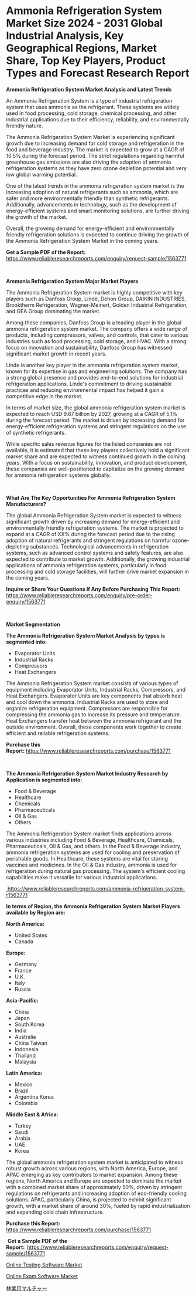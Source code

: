 <p><h1>Ammonia Refrigeration System Market Size 2024 - 2031 Global Industrial Analysis, Key Geographical Regions, Market Share, Top Key Players, Product Types and Forecast Research Report</h1></p><p><strong>Ammonia Refrigeration System Market Analysis and Latest Trends</strong></p>
<p><p>An Ammonia Refrigeration System is a type of industrial refrigeration system that uses ammonia as the refrigerant. These systems are widely used in food processing, cold storage, chemical processing, and other industrial applications due to their efficiency, reliability, and environmentally friendly nature. </p><p>The Ammonia Refrigeration System Market is experiencing significant growth due to increasing demand for cold storage and refrigeration in the food and beverage industry. The market is expected to grow at a CAGR of 10.5% during the forecast period. The strict regulations regarding harmful greenhouse gas emissions are also driving the adoption of ammonia refrigeration systems as they have zero ozone depletion potential and very low global warming potential.</p><p>One of the latest trends in the ammonia refrigeration system market is the increasing adoption of natural refrigerants such as ammonia, which are safer and more environmentally friendly than synthetic refrigerants. Additionally, advancements in technology, such as the development of energy-efficient systems and smart monitoring solutions, are further driving the growth of the market.</p><p>Overall, the growing demand for energy-efficient and environmentally friendly refrigeration solutions is expected to continue driving the growth of the Ammonia Refrigeration System Market in the coming years.</p></p>
<p><strong>Get a Sample PDF of the Report:&nbsp;</strong> <a href="https://www.reliableresearchreports.com/enquiry/request-sample/1563771">https://www.reliableresearchreports.com/enquiry/request-sample/1563771</a></p>
<p>&nbsp;</p>
<p><strong>Ammonia Refrigeration System Major Market Players</strong></p>
<p><p>The Ammonia Refrigeration System market is highly competitive with key players such as Danfoss Group, Linde, Dehon Group, DAIKIN INDUSTRIES, Brooktherm Refrigeration, Wagner-Meinert, Golden Industrial Refrigeration, and GEA Group dominating the market. </p><p>Among these companies, Danfoss Group is a leading player in the global ammonia refrigeration system market. The company offers a wide range of products, including compressors, valves, and controls, that cater to various industries such as food processing, cold storage, and HVAC. With a strong focus on innovation and sustainability, Danfoss Group has witnessed significant market growth in recent years.</p><p>Linde is another key player in the ammonia refrigeration system market, known for its expertise in gas and engineering solutions. The company has a strong global presence and provides end-to-end solutions for industrial refrigeration applications. Linde's commitment to driving sustainable practices and reducing environmental impact has helped it gain a competitive edge in the market.</p><p>In terms of market size, the global ammonia refrigeration system market is expected to reach USD 9.67 billion by 2027, growing at a CAGR of 5.1% during the forecast period. The market is driven by increasing demand for energy-efficient refrigeration systems and stringent regulations on the use of synthetic refrigerants.</p><p>While specific sales revenue figures for the listed companies are not available, it is estimated that these key players collectively hold a significant market share and are expected to witness continued growth in the coming years. With a focus on sustainability, innovation, and product development, these companies are well-positioned to capitalize on the growing demand for ammonia refrigeration systems globally.</p></p>
<p>&nbsp;</p>
<p><strong>What Are The Key Opportunities For Ammonia Refrigeration System Manufacturers?</strong></p>
<p><p>The global Ammonia Refrigeration System market is expected to witness significant growth driven by increasing demand for energy-efficient and environmentally friendly refrigeration systems. The market is projected to expand at a CAGR of XX% during the forecast period due to the rising adoption of natural refrigerants and stringent regulations on harmful ozone-depleting substances. Technological advancements in refrigeration systems, such as advanced control systems and safety features, are also expected to contribute to market growth. Additionally, the growing industrial applications of ammonia refrigeration systems, particularly in food processing and cold storage facilities, will further drive market expansion in the coming years.</p></p>
<p><strong>Inquire or Share Your Questions If Any Before Purchasing This Report:</strong> <a href="https://www.reliableresearchreports.com/enquiry/pre-order-enquiry/1563771">https://www.reliableresearchreports.com/enquiry/pre-order-enquiry/1563771</a></p>
<p>&nbsp;</p>
<p><strong>Market Segmentation</strong></p>
<p><strong>The Ammonia Refrigeration System Market Analysis by types is segmented into:</strong></p>
<p><ul><li>Evaporator Units</li><li>Industrial Racks</li><li>Compressors</li><li>Heat Exchangers</li></ul></p>
<p><p>The Ammonia Refrigeration System market consists of various types of equipment including Evaporator Units, Industrial Racks, Compressors, and Heat Exchangers. Evaporator Units are key components that absorb heat and cool down the ammonia. Industrial Racks are used to store and organize refrigeration equipment. Compressors are responsible for compressing the ammonia gas to increase its pressure and temperature. Heat Exchangers transfer heat between the ammonia refrigerant and the outside environment. Overall, these components work together to create efficient and reliable refrigeration systems.</p></p>
<p><strong>Purchase this Report:&nbsp;</strong><a href="https://www.reliableresearchreports.com/purchase/1563771">https://www.reliableresearchreports.com/purchase/1563771</a></p>
<p>&nbsp;</p>
<p><strong>The Ammonia Refrigeration System Market Industry Research by Application is segmented into:</strong></p>
<p><ul><li>Food & Beverage</li><li>Healthcare</li><li>Chemicals</li><li>Pharmaceuticals</li><li>Oil & Gas</li><li>Others</li></ul></p>
<p><p>The Ammonia Refrigeration System market finds applications across various industries including Food & Beverage, Healthcare, Chemicals, Pharmaceuticals, Oil & Gas, and others. In the Food & Beverage industry, ammonia refrigeration systems are used for cooling and preservation of perishable goods. In Healthcare, these systems are vital for storing vaccines and medicines. In the Oil & Gas industry, ammonia is used for refrigeration during natural gas processing. The system's efficient cooling capabilities make it versatile for various industrial applications.</p></p>
<p><a href="https://www.reliableresearchreports.com/ammonia-refrigeration-system-r1563771">&nbsp;https://www.reliableresearchreports.com/ammonia-refrigeration-system-r1563771</a></p>
<p><strong>In terms of Region, the Ammonia Refrigeration System Market Players available by Region are:</strong></p>
<p>
    <p> <strong> North America: </strong>
        <ul>
            <li>United States</li>
            <li>Canada</li>
        </ul>
        </p> 
    <p> <strong> Europe: </strong>
        <ul>
            <li>Germany</li>
            <li>France</li>
            <li>U.K.</li>
            <li>Italy</li>
            <li>Russia</li>
        </ul>
        </p> 
    <p> <strong> Asia-Pacific: </strong>
        <ul>
            <li>China</li>
            <li>Japan</li>
            <li>South Korea</li>
            <li>India</li>
            <li>Australia</li>
            <li>China Taiwan</li>
            <li>Indonesia</li>
            <li>Thailand</li>
            <li>Malaysia</li>
        </ul>
        </p> 
    <p> <strong> Latin America: </strong>
        <ul>
            <li>Mexico</li>
            <li>Brazil</li>
            <li>Argentina Korea</li>
            <li>Colombia</li>
        </ul>
        </p> 
    <p> <strong> Middle East & Africa: </strong>
        <ul>
            <li>Turkey</li>
            <li>Saudi</li>
            <li>Arabia</li>
            <li>UAE</li>
            <li>Korea</li>
        </ul>
    </p>
    </p>
<p><p>The global ammonia refrigeration system market is anticipated to witness robust growth across various regions, with North America, Europe, and APAC emerging as key contributors to market expansion. Among these regions, North America and Europe are expected to dominate the market with a combined market share of approximately 50%, driven by stringent regulations on refrigerants and increasing adoption of eco-friendly cooling solutions. APAC, particularly China, is projected to exhibit significant growth, with a market share of around 30%, fueled by rapid industrialization and expanding cold chain infrastructure.</p></p>
<p><strong>Purchase this Report: </strong><a href="https://www.reliableresearchreports.com/purchase/1563771">https://www.reliableresearchreports.com/purchase/1563771</a></p>
<p>&nbsp;<strong>Get a Sample PDF of the Report:&nbsp;&nbsp;</strong><a href="https://www.reliableresearchreports.com/enquiry/request-sample/1563771">https://www.reliableresearchreports.com/enquiry/request-sample/1563771</a></p>
<p><strong></strong></p>
<p><p><a href="https://metal-farmhouse-e95.notion.site/Online-Testing-Software-Market-Insight-Market-Trends-Growth-Forecasted-from-2024-TO-2031-371ccdbf669e40349e1b0c6692b912f5">Online Testing Software Market</a></p><p><a href="https://gratis-rainforest-2ca.notion.site/Online-Exam-Software-Market-Focuses-on-Market-Share-Size-and-Projected-Forecast-Till-2031-8403380e015f487a820a13d7a9a29225">Online Exam Software Market</a></p><p><a href="https://github.com/avwofrml53535/Market-Research-Report-List-1/blob/main/193453436374.md">林業用マルチャー</a></p></p>